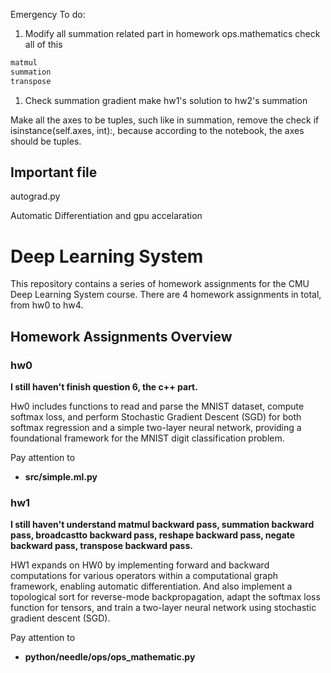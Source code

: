 Emergency To do:
1. Modify all summation related part in homework ops.mathematics
check all of this

```python
matmul
summation
transpose
```

1. Check summation gradient make hw1's solution to hw2's summation

Make all the axes to be tuples, such like in summation, remove the check if isinstance(self.axes, int):, because according to the notebook, the axes should be tuples.



## Important file
autograd.py

Automatic Differentiation and gpu accelaration
# Deep Learning System

This repository contains a series of homework assignments for the CMU Deep Learning System course. There are 4 homework assignments in total, from hw0 to hw4.

## Homework Assignments Overview

### hw0
**I still haven't finish question 6, the c++ part.**

Hw0 includes functions to read and parse the MNIST dataset, compute softmax loss, and perform Stochastic Gradient Descent (SGD) for both softmax regression and a simple two-layer neural network, providing a foundational framework for the MNIST digit classification problem.

Pay attention to 
- **src/simple.ml.py**

### hw1

**I still haven't understand matmul backward pass, summation backward pass, broadcastto backward pass, reshape backward pass, negate backward pass, transpose backward pass.**

HW1 expands on HW0 by implementing forward and backward computations for various operators within a computational graph framework, enabling automatic differentiation. And also implement a topological sort for reverse-mode backpropagation, adapt the softmax loss function for tensors, and train a two-layer neural network using stochastic gradient descent (SGD). 

Pay attention to 
- **python/needle/ops/ops_mathematic.py**

